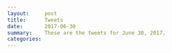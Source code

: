 ```yaml
---
layout:     post
title:      Tweets
date:       2017-06-30
summary:    These are the tweets for June 30, 2017.
categories:
---
```


